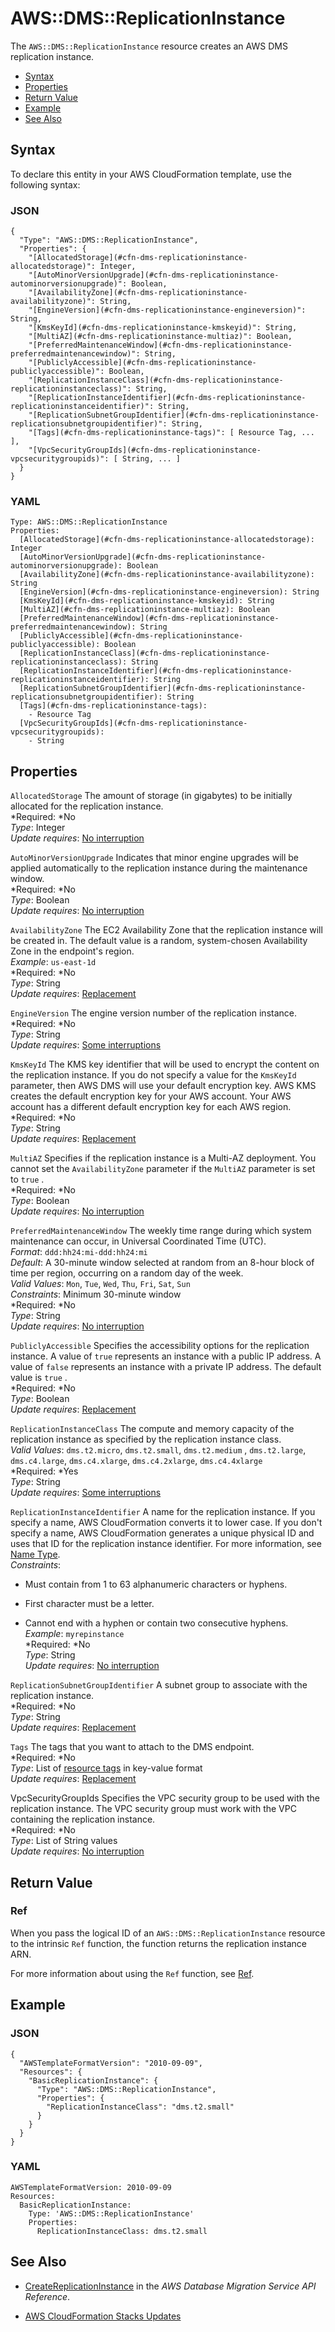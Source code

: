# AWS::DMS::ReplicationInstance<a name="aws-resource-dms-replicationinstance"></a>

The `AWS::DMS::ReplicationInstance` resource creates an AWS DMS replication instance\.


+ [Syntax](#aws-resource-dms-replicationinstance-syntax)
+ [Properties](#aws-resource-dms-replicationinstance-prop)
+ [Return Value](#w3ab2c21c10d324c11)
+ [Example](#aws-resource-dms-replicationinstance-example)
+ [See Also](#w3ab2c21c10d324c15)

## Syntax<a name="aws-resource-dms-replicationinstance-syntax"></a>

To declare this entity in your AWS CloudFormation template, use the following syntax:

### JSON<a name="aws-resource-dms-replicationinstance-syntax.json"></a>

```
{
  "Type": "AWS::DMS::ReplicationInstance",
  "Properties": {
    "[AllocatedStorage](#cfn-dms-replicationinstance-allocatedstorage)": Integer,
    "[AutoMinorVersionUpgrade](#cfn-dms-replicationinstance-autominorversionupgrade)": Boolean,
    "[AvailabilityZone](#cfn-dms-replicationinstance-availabilityzone)": String,
    "[EngineVersion](#cfn-dms-replicationinstance-engineversion)": String,
    "[KmsKeyId](#cfn-dms-replicationinstance-kmskeyid)": String,
    "[MultiAZ](#cfn-dms-replicationinstance-multiaz)": Boolean,
    "[PreferredMaintenanceWindow](#cfn-dms-replicationinstance-preferredmaintenancewindow)": String,
    "[PubliclyAccessible](#cfn-dms-replicationinstance-publiclyaccessible)": Boolean,
    "[ReplicationInstanceClass](#cfn-dms-replicationinstance-replicationinstanceclass)": String,
    "[ReplicationInstanceIdentifier](#cfn-dms-replicationinstance-replicationinstanceidentifier)": String,
    "[ReplicationSubnetGroupIdentifier](#cfn-dms-replicationinstance-replicationsubnetgroupidentifier)": String,
    "[Tags](#cfn-dms-replicationinstance-tags)": [ Resource Tag, ... ],
    "[VpcSecurityGroupIds](#cfn-dms-replicationinstance-vpcsecuritygroupids)": [ String, ... ]
  }
}
```

### YAML<a name="aws-resource-dms-replicationinstance-syntax.yaml"></a>

```
Type: AWS::DMS::ReplicationInstance
Properties:
  [AllocatedStorage](#cfn-dms-replicationinstance-allocatedstorage): Integer
  [AutoMinorVersionUpgrade](#cfn-dms-replicationinstance-autominorversionupgrade): Boolean
  [AvailabilityZone](#cfn-dms-replicationinstance-availabilityzone): String
  [EngineVersion](#cfn-dms-replicationinstance-engineversion): String
  [KmsKeyId](#cfn-dms-replicationinstance-kmskeyid): String
  [MultiAZ](#cfn-dms-replicationinstance-multiaz): Boolean
  [PreferredMaintenanceWindow](#cfn-dms-replicationinstance-preferredmaintenancewindow): String
  [PubliclyAccessible](#cfn-dms-replicationinstance-publiclyaccessible): Boolean
  [ReplicationInstanceClass](#cfn-dms-replicationinstance-replicationinstanceclass): String
  [ReplicationInstanceIdentifier](#cfn-dms-replicationinstance-replicationinstanceidentifier): String
  [ReplicationSubnetGroupIdentifier](#cfn-dms-replicationinstance-replicationsubnetgroupidentifier): String
  [Tags](#cfn-dms-replicationinstance-tags): 
    - Resource Tag
  [VpcSecurityGroupIds](#cfn-dms-replicationinstance-vpcsecuritygroupids):
    - String
```

## Properties<a name="aws-resource-dms-replicationinstance-prop"></a>

`AllocatedStorage`  <a name="cfn-dms-replicationinstance-allocatedstorage"></a>
The amount of storage \(in gigabytes\) to be initially allocated for the replication instance\.  
*Required: *No  
*Type*: Integer  
*Update requires*: [No interruption](using-cfn-updating-stacks-update-behaviors.md#update-no-interrupt)

`AutoMinorVersionUpgrade`  <a name="cfn-dms-replicationinstance-autominorversionupgrade"></a>
Indicates that minor engine upgrades will be applied automatically to the replication instance during the maintenance window\.  
*Required: *No  
*Type*: Boolean  
*Update requires*: [No interruption](using-cfn-updating-stacks-update-behaviors.md#update-no-interrupt)

`AvailabilityZone`  <a name="cfn-dms-replicationinstance-availabilityzone"></a>
The EC2 Availability Zone that the replication instance will be created in\. The default value is a random, system\-chosen Availability Zone in the endpoint's region\.  
*Example*: `us-east-1d`  
*Required: *No  
*Type*: String  
*Update requires*: [Replacement](using-cfn-updating-stacks-update-behaviors.md#update-replacement)

`EngineVersion`  <a name="cfn-dms-replicationinstance-engineversion"></a>
The engine version number of the replication instance\.  
*Required: *No  
*Type*: String  
*Update requires*: [Some interruptions](using-cfn-updating-stacks-update-behaviors.md#update-some-interrupt)

`KmsKeyId`  <a name="cfn-dms-replicationinstance-kmskeyid"></a>
The KMS key identifier that will be used to encrypt the content on the replication instance\. If you do not specify a value for the `KmsKeyId` parameter, then AWS DMS will use your default encryption key\. AWS KMS creates the default encryption key for your AWS account\. Your AWS account has a different default encryption key for each AWS region\.  
*Required: *No  
*Type*: String  
*Update requires*: [Replacement](using-cfn-updating-stacks-update-behaviors.md#update-replacement)

`MultiAZ`  <a name="cfn-dms-replicationinstance-multiaz"></a>
Specifies if the replication instance is a Multi\-AZ deployment\. You cannot set the `AvailabilityZone` parameter if the `MultiAZ` parameter is set to `true` \.  
*Required: *No  
*Type*: Boolean  
*Update requires*: [No interruption](using-cfn-updating-stacks-update-behaviors.md#update-no-interrupt)

`PreferredMaintenanceWindow`  <a name="cfn-dms-replicationinstance-preferredmaintenancewindow"></a>
The weekly time range during which system maintenance can occur, in Universal Coordinated Time \(UTC\)\.   
*Format*: `ddd:hh24:mi-ddd:hh24:mi`  
*Default*: A 30\-minute window selected at random from an 8\-hour block of time per region, occurring on a random day of the week\.   
*Valid Values*: `Mon`, `Tue`, `Wed`, `Thu`, `Fri`, `Sat`, `Sun`  
*Constraints*: Minimum 30\-minute window  
*Required: *No  
*Type*: String  
*Update requires*: [No interruption](using-cfn-updating-stacks-update-behaviors.md#update-no-interrupt)

`PubliclyAccessible`  <a name="cfn-dms-replicationinstance-publiclyaccessible"></a>
Specifies the accessibility options for the replication instance\. A value of `true` represents an instance with a public IP address\. A value of `false` represents an instance with a private IP address\. The default value is `true` \.  
*Required: *No  
*Type*: Boolean  
*Update requires*: [Replacement](using-cfn-updating-stacks-update-behaviors.md#update-replacement)

`ReplicationInstanceClass`  <a name="cfn-dms-replicationinstance-replicationinstanceclass"></a>
The compute and memory capacity of the replication instance as specified by the replication instance class\.  
*Valid Values*: `dms.t2.micro`, `dms.t2.small`, `dms.t2.medium` , `dms.t2.large`, `dms.c4.large`, `dms.c4.xlarge`, `dms.c4.2xlarge`, `dms.c4.4xlarge`  
*Required: *Yes  
*Type*: String  
*Update requires*: [Some interruptions](using-cfn-updating-stacks-update-behaviors.md#update-some-interrupt)

`ReplicationInstanceIdentifier`  <a name="cfn-dms-replicationinstance-replicationinstanceidentifier"></a>
A name for the replication instance\. If you specify a name, AWS CloudFormation converts it to lower case\. If you don't specify a name, AWS CloudFormation generates a unique physical ID and uses that ID for the replication instance identifier\. For more information, see [Name Type](http://docs.aws.amazon.com/AWSCloudFormation/latest/UserGuide/aws-properties-name.html)\.  
*Constraints*:  

+ Must contain from 1 to 63 alphanumeric characters or hyphens\.

+ First character must be a letter\.

+ Cannot end with a hyphen or contain two consecutive hyphens\.
*Example*: `myrepinstance`  
*Required: *No  
*Type*: String  
*Update requires*: [No interruption](using-cfn-updating-stacks-update-behaviors.md#update-no-interrupt)

`ReplicationSubnetGroupIdentifier`  <a name="cfn-dms-replicationinstance-replicationsubnetgroupidentifier"></a>
A subnet group to associate with the replication instance\.  
*Required: *No  
*Type*: String  
*Update requires*: [Replacement](using-cfn-updating-stacks-update-behaviors.md#update-replacement)

`Tags`  <a name="cfn-dms-replicationinstance-tags"></a>
The tags that you want to attach to the DMS endpoint\.  
*Required: *No  
*Type*: List of [resource tags](aws-properties-resource-tags.md) in key\-value format  
*Update requires*: [Replacement](using-cfn-updating-stacks-update-behaviors.md#update-replacement)

VpcSecurityGroupIds  <a name="cfn-dms-replicationinstance-vpcsecuritygroupids"></a>
Specifies the VPC security group to be used with the replication instance\. The VPC security group must work with the VPC containing the replication instance\.  
*Required: *No  
*Type*: List of String values  
*Update requires*: [No interruption](using-cfn-updating-stacks-update-behaviors.md#update-no-interrupt)

## Return Value<a name="w3ab2c21c10d324c11"></a>

### Ref<a name="w3ab2c21c10d324c11b2"></a>

When you pass the logical ID of an `AWS::DMS::ReplicationInstance` resource to the intrinsic `Ref` function, the function returns the replication instance ARN\.

For more information about using the `Ref` function, see [Ref](intrinsic-function-reference-ref.md)\.

## Example<a name="aws-resource-dms-replicationinstance-example"></a>

### JSON<a name="aws-resource-dms-replicationinstance-example.json"></a>

```
{
  "AWSTemplateFormatVersion": "2010-09-09",
  "Resources": {
    "BasicReplicationInstance": {
      "Type": "AWS::DMS::ReplicationInstance",
      "Properties": {
        "ReplicationInstanceClass": "dms.t2.small"
      }
    }
  }
}
```

### YAML<a name="aws-resource-dms-replicationinstance-example.yaml"></a>

```
AWSTemplateFormatVersion: 2010-09-09
Resources:
  BasicReplicationInstance:
    Type: 'AWS::DMS::ReplicationInstance'
    Properties:
      ReplicationInstanceClass: dms.t2.small
```

## See Also<a name="w3ab2c21c10d324c15"></a>

+ [CreateReplicationInstance](http://docs.aws.amazon.com/dms/latest/APIReference/API_CreateReplicationInstance.html) in the *AWS Database Migration Service API Reference*\.

+ [AWS CloudFormation Stacks Updates](using-cfn-updating-stacks.md)
